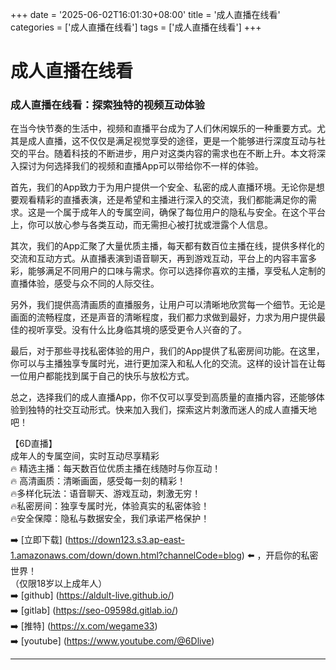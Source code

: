 +++
date = '2025-06-02T16:01:30+08:00'
title = '成人直播在线看'
categories = ['成人直播在线看']
tags = ['成人直播在线看']
+++

# 成人直播在线看

### 成人直播在线看：探索独特的视频互动体验

在当今快节奏的生活中，视频和直播平台成为了人们休闲娱乐的一种重要方式。尤其是成人直播，这不仅仅是满足视觉享受的途径，更是一个能够进行深度互动与社交的平台。随着科技的不断进步，用户对这类内容的需求也在不断上升。本文将深入探讨为何选择我们的视频和直播App可以带给你不一样的体验。

首先，我们的App致力于为用户提供一个安全、私密的成人直播环境。无论你是想要观看精彩的直播表演，还是希望和主播进行深入的交流，我们都能满足你的需求。这是一个属于成年人的专属空间，确保了每位用户的隐私与安全。在这个平台上，你可以放心参与各类互动，而无需担心被打扰或泄露个人信息。

其次，我们的App汇聚了大量优质主播，每天都有数百位主播在线，提供多样化的交流和互动方式。从直播表演到语音聊天，再到游戏互动，平台上的内容丰富多彩，能够满足不同用户的口味与需求。你可以选择你喜欢的主播，享受私人定制的直播体验，感受与众不同的人际交往。

另外，我们提供高清画质的直播服务，让用户可以清晰地欣赏每一个细节。无论是画面的流畅程度，还是声音的清晰程度，我们都力求做到最好，力求为用户提供最佳的视听享受。没有什么比身临其境的感受更令人兴奋的了。

最后，对于那些寻找私密体验的用户，我们的App提供了私密房间功能。在这里，你可以与主播独享专属时光，进行更加深入和私人化的交流。这样的设计旨在让每一位用户都能找到属于自己的快乐与放松方式。

总之，选择我们的成人直播App，你不仅可以享受到高质量的直播内容，还能够体验到独特的社交互动形式。快来加入我们，探索这片刺激而迷人的成人直播天地吧！

【6D直播】  
成年人的专属空间，实时互动尽享精彩  
🔥 精选主播：每天数百位优质主播在线随时与你互动！  
🔥 高清画质：清晰画面，感受每一刻的精彩！  
🔥多样化玩法：语音聊天、游戏互动，刺激无穷！  
🔥私密房间：独享专属时光，体验真实的私密体验！  
🔥安全保障：隐私与数据安全，我们承诺严格保护！  

➡️ [立即下载] (https://down123.s3.ap-east-1.amazonaws.com/down/down.html?channelCode=blog) ⬅️ ，开启你的私密世界！  
（仅限18岁以上成年人）  
➡️ [github] (https://aldult-live.github.io/)  
➡️ [gitlab] (https://seo-09598d.gitlab.io/)  
➡️ [推特] (https://x.com/wegame33)  
➡️ [youtube] (https://www.youtube.com/@6Dlive)  

---
